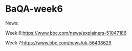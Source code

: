 # BaQA-week6

News:

Week 6:https://www.bbc.com/news/explainers-51047186

Week 7:https://www.bbc.com/news/uk-56438629
